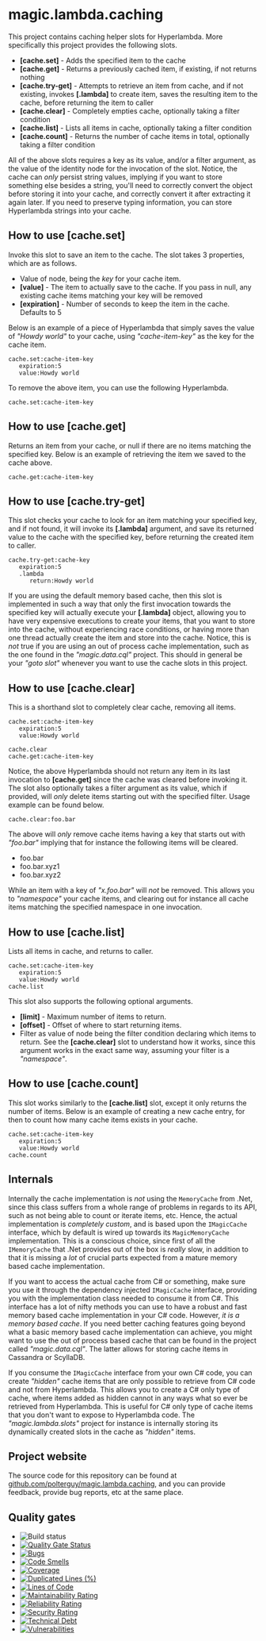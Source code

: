 
# magic.lambda.caching

This project contains caching helper slots for Hyperlambda. More specifically this project provides the following slots.

* __[cache.set]__ - Adds the specified item to the cache
* __[cache.get]__ - Returns a previously cached item, if existing, if not returns nothing
* __[cache.try-get]__ - Attempts to retrieve an item from cache, and if not existing, invokes __[.lambda]__ to create item, saves the resulting item to the cache, before returning the item to caller
* __[cache.clear]__ - Completely empties cache, optionally taking a filter condition
* __[cache.list]__ - Lists all items in cache, optionally taking a filter condition
* __[cache.count]__ - Returns the number of cache items in total, optionally taking a filter condition

All of the above slots requires a key as its value, and/or a filter argument, as the value of the identity node
for the invocation of the slot. Notice, the cache can _only_ persist string values, implying if you want to store
something else besides a string, you'll need to correctly convert the object before storing it into your cache,
and correctly convert it after extracting it again later. If you need to preserve typing information, you can
store Hyperlambda strings into your cache.

## How to use [cache.set]

Invoke this slot to save an item to the cache. The slot takes 3 properties, which are as follows.

* Value of node, being the _key_ for your cache item.
* __[value]__ - The item to actually save to the cache. If you pass in null, any existing cache items matching your key will be removed
* __[expiration]__ - Number of seconds to keep the item in the cache. Defaults to 5

Below is an example of a piece of Hyperlambda that simply saves the value of _"Howdy world"_ to your
cache, using _"cache-item-key"_ as the key for the cache item.

```
cache.set:cache-item-key
   expiration:5
   value:Howdy world
```

To remove the above item, you can use the following Hyperlambda.

```
cache.set:cache-item-key
```

## How to use [cache.get]

Returns an item from your cache, or null if there are no items matching the specified key. Below is an
example of retrieving the item we saved to the cache above.

```
cache.get:cache-item-key
```

## How to use [cache.try-get]

This slot checks your cache to look for an item matching your specified key, and if not found, it will
invoke its **[.lambda]** argument, and save its returned value to the cache with the specified key,
before returning the created item to caller.

```
cache.try-get:cache-key
   expiration:5
   .lambda
      return:Howdy world
```

If you are using the default memory based cache, then this slot is implemented in such a way that
only the first invocation towards the specified key will actually execute your **[.lambda]** object,
allowing you to have very expensive executions to create your items, that you want to store into
the cache, without experiencing race conditions, or having more than one thread actually create the
item and store into the cache. Notice, this is _not_ true if you are using an out of process cache
implementation, such as the one found in the _"magic.data.cql"_ project. This should in general be
your _"goto slot"_ whenever you want to use the cache slots in this project.

## How to use [cache.clear]

This is a shorthand slot to completely clear cache, removing all items.

```
cache.set:cache-item-key
   expiration:5
   value:Howdy world

cache.clear
cache.get:cache-item-key
```

Notice, the above Hyperlambda should not return any item in its last invocation to **[cache.get]**
since the cache was cleared before invoking it. The slot also optionally takes a filter argument
as its value, which if provided, will _only_ delete items starting out with the specified filter.
Usage example can be found below.

```
cache.clear:foo.bar
```

The above will _only_ remove cache items having a key that starts out with _"foo.bar"_ implying
that for instance the following items will be cleared.

* foo.bar
* foo.bar.xyz1
* foo.bar.xyz2

While an item with a key of _"x.foo.bar"_ will _not_ be removed. This allows you to _"namespace"_
your cache items, and clearing out for instance all cache items matching the specified namespace
in one invocation.

## How to use [cache.list]

Lists all items in cache, and returns to caller.

```
cache.set:cache-item-key
   expiration:5
   value:Howdy world
cache.list
```

This slot also supports the following optional arguments.

* __[limit]__ - Maximum number of items to return.
* __[offset]__ - Offset of where to start returning items.
* Filter as value of node being the filter condition declaring which items to return. See the __[cache.clear]__ slot to understand how it works, since this argument works in the exact same way, assuming your filter is a _"namespace"_.

## How to use [cache.count]

This slot works similarly to the **[cache.list]** slot, except it only returns the number of items.
Below is an example of creating a new cache entry, for then to count how many cache items exists
in your cache.

```
cache.set:cache-item-key
   expiration:5
   value:Howdy world
cache.count
```

## Internals

Internally the cache implementation is _not_ using the `MemoryCache` from .Net, since this class
suffers from a whole range of problems in regards to its API, such as not being able to count or
iterate items, etc. Hence, the actual implementation is _completely custom_, and is based upon
the `IMagicCache` interface, which by default is wired up towards its `MagicMemoryCache`
implementation. This is a conscious choice, since first of all the `IMemoryCache` that .Net
provides out of the box is _really_ slow, in addition to that it is missing a _lot_ of crucial
parts expected from a mature memory based cache implementation.

If you want to access the actual cache from C# or something, make sure you use it through the dependency
injected `IMagicCache` interface, providing you with the implementation class needed to consume
it from C#. This interface has a lot of nifty methods you can use to have a robust and fast memory
based cache implementation in your C# code. However, _it is a memory based cache_. If you need better
caching features going beyond what a basic memory based cache implementation can achieve, you might
want to use the out of process based cache that can be found in the project called _"magic.data.cql"_.
The latter allows for storing cache items in Cassandra or ScyllaDB.

If you consume the `IMagicCache` interface from your own C# code, you can create _"hidden"_
cache items that are only possible to retrieve from C# code and not from Hyperlambda. This allows
you to create a C# only type of cache, where items added as hidden cannot in any ways what so ever
be retrieved from Hyperlambda. This is useful for C# only type of cache items that you don't want to
expose to Hyperlambda code. The _"magic.lambda.slots"_ project for instance is internally storing its
dynamically created slots in the cache as _"hidden"_ items.

## Project website

The source code for this repository can be found at [github.com/polterguy/magic.lambda.caching](https://github.com/polterguy/magic.lambda.caching), and you can provide feedback, provide bug reports, etc at the same place.

## Quality gates

- ![Build status](https://github.com/polterguy/magic.lambda.caching/actions/workflows/build.yaml/badge.svg)
- [![Quality Gate Status](https://sonarcloud.io/api/project_badges/measure?project=polterguy_magic.lambda.caching&metric=alert_status)](https://sonarcloud.io/dashboard?id=polterguy_magic.lambda.caching)
- [![Bugs](https://sonarcloud.io/api/project_badges/measure?project=polterguy_magic.lambda.caching&metric=bugs)](https://sonarcloud.io/dashboard?id=polterguy_magic.lambda.caching)
- [![Code Smells](https://sonarcloud.io/api/project_badges/measure?project=polterguy_magic.lambda.caching&metric=code_smells)](https://sonarcloud.io/dashboard?id=polterguy_magic.lambda.caching)
- [![Coverage](https://sonarcloud.io/api/project_badges/measure?project=polterguy_magic.lambda.caching&metric=coverage)](https://sonarcloud.io/dashboard?id=polterguy_magic.lambda.caching)
- [![Duplicated Lines (%)](https://sonarcloud.io/api/project_badges/measure?project=polterguy_magic.lambda.caching&metric=duplicated_lines_density)](https://sonarcloud.io/dashboard?id=polterguy_magic.lambda.caching)
- [![Lines of Code](https://sonarcloud.io/api/project_badges/measure?project=polterguy_magic.lambda.caching&metric=ncloc)](https://sonarcloud.io/dashboard?id=polterguy_magic.lambda.caching)
- [![Maintainability Rating](https://sonarcloud.io/api/project_badges/measure?project=polterguy_magic.lambda.caching&metric=sqale_rating)](https://sonarcloud.io/dashboard?id=polterguy_magic.lambda.caching)
- [![Reliability Rating](https://sonarcloud.io/api/project_badges/measure?project=polterguy_magic.lambda.caching&metric=reliability_rating)](https://sonarcloud.io/dashboard?id=polterguy_magic.lambda.caching)
- [![Security Rating](https://sonarcloud.io/api/project_badges/measure?project=polterguy_magic.lambda.caching&metric=security_rating)](https://sonarcloud.io/dashboard?id=polterguy_magic.lambda.caching)
- [![Technical Debt](https://sonarcloud.io/api/project_badges/measure?project=polterguy_magic.lambda.caching&metric=sqale_index)](https://sonarcloud.io/dashboard?id=polterguy_magic.lambda.caching)
- [![Vulnerabilities](https://sonarcloud.io/api/project_badges/measure?project=polterguy_magic.lambda.caching&metric=vulnerabilities)](https://sonarcloud.io/dashboard?id=polterguy_magic.lambda.caching)
